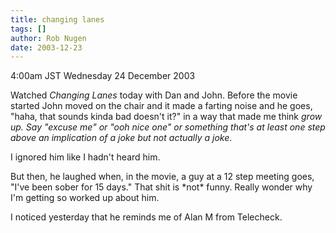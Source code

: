 ```yaml
---
title: changing lanes
tags: []
author: Rob Nugen
date: 2003-12-23
---
```


<p class=date>4:00am JST Wednesday 24 December 2003</p>

<p>Watched <em>Changing Lanes</em> today with Dan and John. Before
  the movie started John moved on the chair and it made a farting
  noise and he goes, "haha, that sounds kinda bad doesn't it?" in a
  way that made me think <em>grow up.  Say "excuse me" or "ooh nice
  one" or something that's at least one step above an implication of
  a joke but not actually a joke</em>.</p>

<p>I ignored him like I hadn't heard him.</p>

<p>But then, he laughed when, in the movie, a guy at a 12 step meeting
  goes, "I've been sober for 15 days."  That shit is *not* funny.
  Really wonder why I'm getting so worked up about him.</p>

<p>I noticed yesterday that he reminds me of Alan M from
  Telecheck.</p>

